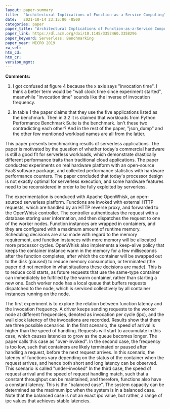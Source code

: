 ```yaml
---
layout: paper-summary
title:  "Architectural Implications of Function-as-a-Service Computing"
date:   2021-10-14 23:15:00 -0500
categories: paper
paper_title: "Architectural Implications of Function-as-a-Service Computing"
paper_link: https://dl.acm.org/doi/10.1145/3352460.3358296
paper_keyword: Serverless; Benchmarking
paper_year: MICRO 2019
rw_set:
htm_cd:
htm_cr:
version_mgmt:
---
```


**Comments:**

1. I got confused at figure 4 because the x axis says "invocation time". I think a better term would be "wall clock 
   time since experiment started", meanwhile "invocation time" sounds like the inverse of invocation frequency.

2. In table 1 the paper claims that they use the five applications listed as the benchmark. Then in 3.2 it is claimed
   that workloads from Python Performance Benchmark Suite is the benchmark. Isn't these two contradicting each other?
   And in the rest of the paper, "json\_dump" and the other few mentioned workload names are all from the latter.

This paper presents benchmarking results of serverless applications. 
The paper is motivated by the question of whether today's commercial hardware is still a good fit for serverless
workloads, which demonstrate drastically different performance traits than traditional cloud applications.
The paper conducted experiments on real hardware platform with an open-source FaaS software package, and collected
performance statistics with hardware performance counters.
The paper concluded that today's processor design is not exactly optimal for serverless execution, and some 
hardware features need to be reconsidered in order to be fully exploited by serverless.

The experimentation is conduced with Apache OpenWhisk, an open-sourced serverless platform. 
Functions are invoked with external HTTP requests, which are handled by an HTTP reverse proxy, and forwarded to the 
OpenWhisk controller. The controller authenticates the request with a database storing user information, and then 
dispatches the request to one of the worker nodes.
Function instances are wrapped in containers, and they are configured with a maximum amount of runtime memory.
Scheduling decisions are also made with regard to the memory requirement, and function instances with more memory
will be allocated more processor cycles.
OpenWhisk also implements a keep-alive policy that keeps the container instance warm in the memory for a few 
milliseconds after the function completes, after which the container will be swapped out to the disk (paused) to reduce
memory consumption, or terminated (the paper did not mention in what situations these decisions are made). 
This is to reduce cold starts, as future requests that use the same-type container can immediately be fulfilled by the
warm container, rather than starting a new one.
Each worker node has a local queue that buffers requests dispatched to the node, which is serviced collectively by all 
container instances running on the node.

The first experiment is to explore the relation between function latency and the invocation frequency.
A driver keeps sending requests to the worker node at different frequencies, denoted as invocation per cycle (ipc), and 
the wall clock latency of the invocations are recorded. 
Results show that there are three possible scenarios. In the first scenario, the speed of arrival is higher than 
the speed of handling. Requests will start to accumulate in this case, which causes latencies to grow as the queue 
becomes longer. The paper calls this case as "over-invoked".
In the second case, the frequency is too low, such that containers are likely terminated or paused after handling a 
request, before the next request arrives. In this scenario, the latency of functions vary depending on the status 
of the container when the request arrives, and hence both short and long latency can be observed.
This scenario is called "under-invoked"
In the third case, the speed of request arrival and the speed of request handling match, such that a constant 
throughput can be maintained, and therefore, functions also have a constant latency.
This is the "balanced case".
The system capacity can be determined as the maximum ipc when the system is in a balanced case. Note that the balanced
case is not an exact ipc value, but rather, a range of ipc values that achieves stable latencies.


